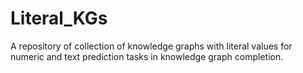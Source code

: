 # Literal_KGs
A repository of collection of knowledge graphs with literal values for numeric and text prediction tasks in knowledge graph completion.
